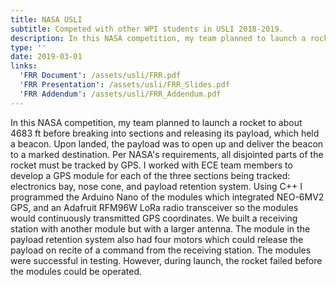 ```yaml
---
title: NASA USLI
subtitle: Competed with other WPI students in USLI 2018-2019.
description: In this NASA competition, my team planned to launch a rocket to about 4683 ft before breaking into sections and releasing its payload, which held a beacon. Upon landed, the payload was to open up and deliver the beacon to a marked destination. Per NASA's requirements, all disjointed parts of the rocket must be tracked by GPS. I worked with ECE team members to develop a GPS module for each of the three sections being tracked (electronics bay, nose cone, and payload retention system). Using C++ I programmed the Arduino Nano of the modules which integrated NEO-6MV2 GPS, and an Adafruit RFM96W LoRa radio transceiver so the modules would continuously transmitted GPS coordinates. We built a receiving station with another module but with a larger antenna. The module in the payload retention system also had four motors which could release the payload on recite of a command from the receiving station. The modules were successful in testing. However, during launch, the rocket failed before the modules could be operated.
type: ''
date: 2019-03-01
links:
  'FRR Document': /assets/usli/FRR.pdf
  'FRR Presentation': /assets/usli/FRR_Slides.pdf
  'FRR Addendum': /assets/usli/FRR_Addendum.pdf
---
```

In this NASA competition, my team planned to launch a rocket to about 4683 ft before breaking into sections and releasing its payload, which held a beacon. Upon landed, the payload was to open up and deliver the beacon to a marked destination. Per NASA's requirements, all disjointed parts of the rocket must be tracked by GPS. I worked with ECE team members to develop a GPS module for each of the three sections being tracked: electronics bay, nose cone, and payload retention system. Using C++ I programmed the Arduino Nano of the modules which integrated NEO-6MV2 GPS, and an Adafruit RFM96W LoRa radio transceiver so the modules would continuously transmitted GPS coordinates. We built a receiving station with another module but with a larger antenna. The module in the payload retention system also had four motors which could release the payload on recite of a command from the receiving station. The modules were successful in testing. However, during launch, the rocket failed before the modules could be operated.


